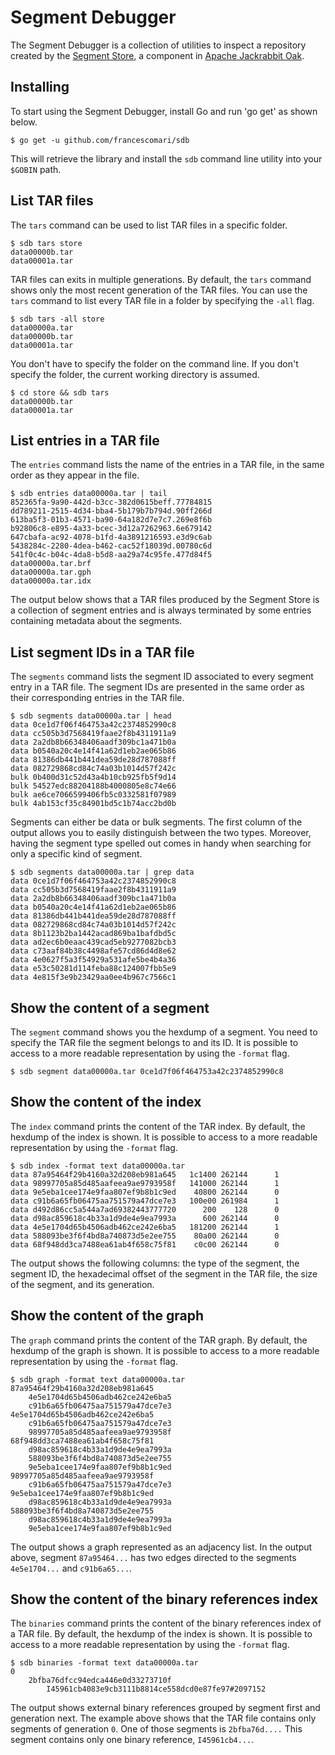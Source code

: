 # Segment Debugger

The Segment Debugger is a collection of utilities to inspect a repository created by the [Segment Store](http://jackrabbit.apache.org/oak/docs/nodestore/segment/overview.html), a component in [Apache Jackrabbit Oak](http://jackrabbit.apache.org/oak/).

## Installing

To start using the Segment Debugger, install Go and run 'go get' as shown below.

```
$ go get -u github.com/francescomari/sdb
```

This will retrieve the library and install the `sdb` command line utility into your `$GOBIN` path.

## List TAR files

The `tars` command can be used to list TAR files in a specific folder.

```
$ sdb tars store
data00000b.tar
data00001a.tar
```

TAR files can exits in multiple generations.
By default, the `tars` command shows only the most recent generation of the TAR files.
You can use the `tars` command to list every TAR file in a folder by specifying the `-all` flag.

```
$ sdb tars -all store
data00000a.tar
data00000b.tar
data00001a.tar
```

You don't have to specify the folder on the command line.
If you don't specify the folder, the current working directory is assumed.

```
$ cd store && sdb tars
data00000b.tar
data00001a.tar
```

## List entries in a TAR file

The `entries` command lists the name of the entries in a TAR file, in the same order as they appear in the file.

```
$ sdb entries data00000a.tar | tail
852365fa-9a90-442d-b3cc-382d0615beff.77784815
dd789211-2515-4d34-bba4-5b179b7b794d.90ff266d
613ba5f3-01b3-4571-ba90-64a182d7e7c7.269e8f6b
b92806c8-e895-4a33-bcec-3d12a7262963.6e679142
647cbafa-ac92-4078-b1fd-4a3891216593.e3d9c6ab
5438284c-2280-4dea-b462-cac52f18039d.00780c6d
541f0c4c-b04c-4da8-b5d8-aa29a74c95fe.477d84f5
data00000a.tar.brf
data00000a.tar.gph
data00000a.tar.idx
```

The output below shows that a TAR files produced by the Segment Store is a collection of segment entries and is always terminated by some entries containing metadata about the segments.

## List segment IDs in a TAR file

The `segments` command lists the segment ID associated to every segment entry in a TAR file.
The segment IDs are presented in the same order as their corresponding entries in the TAR file.

```
$ sdb segments data00000a.tar | head
data 0ce1d7f06f464753a42c2374852990c8
data cc505b3d7568419faae2f8b4311911a9
data 2a2db8b66348406aadf309bc1a471b0a
data b0540a20c4e14f41a62d1eb2ae065b86
data 81386db441b441dea59de28d787088ff
data 082729868cd84c74a03b1014d57f242c
bulk 0b400d31c52d43a4b10cb925fb5f9d14
bulk 54527edc88204188b4000805e8c74e66
bulk ae6ce7066599406fb5c0332581f07989
bulk 4ab153cf35c84901bd5c1b74acc2bd0b
```

Segments can either be data or bulk segments.
The first column of the output allows you to easily distinguish between the two types.
Moreover, having the segment type spelled out comes in handy when searching for only a specific kind of segment.

```
$ sdb segments data00000a.tar | grep data
data 0ce1d7f06f464753a42c2374852990c8
data cc505b3d7568419faae2f8b4311911a9
data 2a2db8b66348406aadf309bc1a471b0a
data b0540a20c4e14f41a62d1eb2ae065b86
data 81386db441b441dea59de28d787088ff
data 082729868cd84c74a03b1014d57f242c
data 8b1123b2ba1442acad869ba1bafdbd5c
data ad2ec6b0eaac439cad5eb9277082bcb3
data c73aaf84b38c4498afe57cd86d4d8e62
data 4e0627f5a3f54929a531afe5be4b4a36
data e53c50281d114feba88c124007fbb5e9
data 4e815f3e9b23429aa0ee4b967c7566c1
```

## Show the content of a segment

The `segment` command shows you the hexdump of a segment.
You need to specify the TAR file the segment belongs to and its ID.
It is possible to access to a more readable representation by using the `-format` flag.

```
$ sdb segment data00000a.tar 0ce1d7f06f464753a42c2374852990c8
```

## Show the content of the index

The `index` command prints the content of the TAR index.
By default, the hexdump of the index is shown.
It is possible to access to a more readable representation by using the `-format` flag.

```
$ sdb index -format text data00000a.tar
data 87a95464f29b4160a32d208eb981a645   1c1400 262144      1
data 98997705a85d485aafeea9ae9793958f   141000 262144      1
data 9e5eba1cee174e9faa807ef9b8b1c9ed    40800 262144      0
data c91b6a65fb06475aa751579a47dce7e3   100e00 261984      1
data d492d86cc5a544a7ad69382443777720      200    128      0
data d98ac859618c4b33a1d9de4e9ea7993a      600 262144      0
data 4e5e1704d65b4506adb462ce242e6ba5   181200 262144      1
data 588093be3f6f4bd8a740873d5e2ee755    80a00 262144      0
data 68f948dd3ca7488ea61ab4f658c75f81    c0c00 262144      0
```

The output shows the following columns: the type of the segment, the segment ID, the hexadecimal offset of the segment in the TAR file, the size of the segment, and its generation.

## Show the content of the graph

The `graph` command prints the content of the TAR graph.
By default, the hexdump of the graph is shown.
It is possible to access to a more readable representation by using the `-format` flag.

```
$ sdb graph -format text data00000a.tar
87a95464f29b4160a32d208eb981a645
    4e5e1704d65b4506adb462ce242e6ba5
    c91b6a65fb06475aa751579a47dce7e3
4e5e1704d65b4506adb462ce242e6ba5
    c91b6a65fb06475aa751579a47dce7e3
    98997705a85d485aafeea9ae9793958f
68f948dd3ca7488ea61ab4f658c75f81
    d98ac859618c4b33a1d9de4e9ea7993a
    588093be3f6f4bd8a740873d5e2ee755
    9e5eba1cee174e9faa807ef9b8b1c9ed
98997705a85d485aafeea9ae9793958f
    c91b6a65fb06475aa751579a47dce7e3
9e5eba1cee174e9faa807ef9b8b1c9ed
    d98ac859618c4b33a1d9de4e9ea7993a
588093be3f6f4bd8a740873d5e2ee755
    d98ac859618c4b33a1d9de4e9ea7993a
    9e5eba1cee174e9faa807ef9b8b1c9ed
```

The output shows a graph represented as an adjacency list.
In the output above, segment `87a95464...` has two edges directed to the segments `4e5e1704...`  and `c91b6a65...`.

## Show the content of the binary references index

The `binaries` command prints the content of the binary references index of a TAR file.
By default, the hexdump of the index is shown.
It is possible to access to a more readable representation by using the `-format` flag.

```
$ sdb binaries -format text data00000a.tar
0
    2bfba76dfcc94edca446e0d33273710f
        I45961cb4083e9cb3111b8814ce558dcd0e87fe97#2097152
```

The output shows external binary references grouped by segment first and generation next.
The example above shows that the TAR file contains only segments of generation `0`.
One of those segments is `2bfba76d....` This segment contains only one binary reference, `I45961cb4...`.

